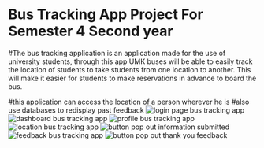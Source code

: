 # Bus Tracking App Project For Semester 4 Second year 
#The bus tracking application is an application made for the use of university students, through this app UMK buses will be able to easily track the location of students to take students from one location to another. This will make it easier for students to make reservations in advance to board the bus.

#this application can access the location of a person wherever he is
#also use databases to redisplay past feedback
![login page bus tracking app](https://github.com/369HACK/bus-tracking-app/assets/93875055/07ffa7d6-ed0f-46ca-bc09-ca68f50cfdd4)
![dashboard bus tracking app](https://github.com/369HACK/bus-tracking-app/assets/93875055/4df25282-1167-4ae1-8e99-897e986026ab)
![profile bus tracking app](https://github.com/369HACK/bus-tracking-app/assets/93875055/7f458e0d-3ab2-4398-baa0-6b45771028b7)
![location bus tracking app](https://github.com/369HACK/bus-tracking-app/assets/93875055/8143e43a-2e00-4ff8-ae30-9bc1b597c1f0)
![button pop out information submitted](https://github.com/369HACK/bus-tracking-app/assets/93875055/cff0b944-35c8-4859-ad0b-f5a4d42fdefd)
![feedback bus tracking app](https://github.com/369HACK/bus-tracking-app/assets/93875055/2e9a93fa-7d25-4951-8fb3-69ae9f756754)
![button pop out thank you  feedback](https://github.com/369HACK/bus-tracking-app/assets/93875055/50d620b8-19e0-44dc-80a4-f8af07439771)

